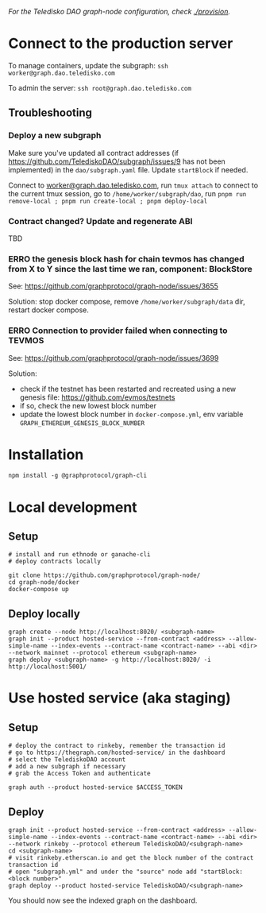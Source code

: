 *For the Teledisko DAO graph-node configuration, check [./provision](./provision.md).*

# Connect to the production server

To manage containers, update the subgraph: `ssh worker@graph.dao.teledisko.com`

To admin the server: `ssh root@graph.dao.teledisko.com`

## Troubleshooting

### Deploy a new subgraph

Make sure you've updated all contract addresses (if https://github.com/TelediskoDAO/subgraph/issues/9 has not been implemented) in the `dao/subgraph.yaml` file. Update `startBlock` if needed.

Connect to worker@graph.dao.teledisko.com, run `tmux attach` to connect to the current tmux session, go to `/home/worker/subgraph/dao`, run `pnpm run remove-local ; pnpm run create-local ; pnpm deploy-local`

### Contract changed? Update and regenerate ABI

TBD

### ERRO the genesis block hash for chain tevmos has changed from X to Y since the last time we ran, component: BlockStore

See: https://github.com/graphprotocol/graph-node/issues/3655

Solution: stop docker compose, remove `/home/worker/subgraph/data` dir, restart docker compose.

### ERRO Connection to provider failed when connecting to TEVMOS

See: https://github.com/graphprotocol/graph-node/issues/3699

Solution:
- check if the testnet has been restarted and recreated using a new genesis file: https://github.com/evmos/testnets
- if so, check the new lowest block number
- update the lowest block number in `docker-compose.yml`, env variable `GRAPH_ETHEREUM_GENESIS_BLOCK_NUMBER`


# Installation
```
npm install -g @graphprotocol/graph-cli
```

# Local development

## Setup
```
# install and run ethnode or ganache-cli
# deploy contracts locally

git clone https://github.com/graphprotocol/graph-node/
cd graph-node/docker
docker-compose up
```

## Deploy locally
```
graph create --node http://localhost:8020/ <subgraph-name>
graph init --product hosted-service --from-contract <address> --allow-simple-name --index-events --contract-name <contract-name> --abi <dir> --network mainnet --protocol ethereum <subgraph-name>
graph deploy <subgraph-name> -g http://localhost:8020/ -i http://localhost:5001/
```

# Use hosted service (aka staging)

## Setup
```
# deploy the contract to rinkeby, remember the transaction id
# go to https://thegraph.com/hosted-service/ in the dashboard
# select the TelediskoDAO account
# add a new subgraph if necessary
# grab the Access Token and authenticate
 
graph auth --product hosted-service $ACCESS_TOKEN
```

## Deploy
```
graph init --product hosted-service --from-contract <address> --allow-simple-name --index-events --contract-name <contract-name> --abi <dir> --network rinkeby --protocol ethereum TelediskoDAO/<subgraph-name>
cd <subgraph-name>
# visit rinkeby.etherscan.io and get the block number of the contract transaction id
# open "subgraph.yml" and under the "source" node add "startBlock: <block number>"
graph deploy --product hosted-service TelediskoDAO/<subgraph-name>
```

You should now see the indexed graph on the dashboard.
